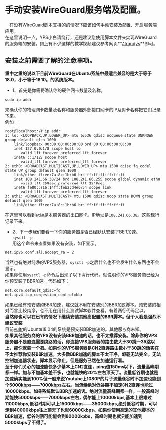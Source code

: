 # 手动安装WireGuard服务端及配置。  
&#8194;&#8194;在没有WireGuard脚本支持的的情况下应该如何手动安装及配置、开启服务端应用。  
在这里说明一点，VPS小白请绕行，还是建议您使用脚本文件来实现WireGuard的服务端的安装。网上有不少这样的教学视频建议参考网页**[Atrandys](https://www.atrandys.com/2018/1345.html)**即可。  
## 安装之前需要了解的注意事项。 
**重中之重的说以下目前WireGuard在Ubuntu系统中最适合兼容的是大于等于18.0，小于等于18.10。的系统版本。**  
* 1、首先是你需要确认你的硬件网卡数量及名称。  
```
sudo ip addr
```  
来确认你的物理网卡数量及名称和服务器外部接口网卡的IP及网卡名称把它们记录下来。  
例如：  
```
root@localhost:/# ip addr
1: lo: <LOOPBACK,UP,LOWER_UP> mtu 65536 qdisc noqueue state UNKNOWN group default qlen 1000
    link/loopback 00:00:00:00:00:00 brd 00:00:00:00:00:00
    inet 127.0.0.1/8 scope host lo
       valid_lft forever preferred_lft forever
    inet6 ::1/128 scope host 
       valid_lft forever preferred_lft forever
2: eth0: <BROADCAST,MULTICAST,UP,LOWER_UP> mtu 1500 qdisc fq_codel state UP group default qlen 1000
    link/ether ff:ee:7a:8c:1b:b6 brd ff:ff:ff:ff:ff:ff
    inet 108.241.66.38/24 brd 108.241.66.255 scope global dynamic eth0
       valid_lft 258sec preferred_lft 2548sec
    inet6 fe80::216:14ff:feb2:d4e6/64 scope link 
       valid_lft forever preferred_lft forever
3: eth1: <BROADCAST,MULTICAST> mtu 1500 qdisc noop state DOWN group default qlen 1000
    link/ether ff:ee:7a:8c:1b:b6 brd ff:ff:ff:ff:ff:ff
```  
在这里可以看到`eth0`是本服务器的出口网卡。IP地址是`108.241.66.38`。这些现行记录下来。  
* 2、下一步我们要看一下你的服务器是否已经默认安装了BBR加速。  
`sysctl -p`  
用这个命令来查看如果没有安装，如下显示。  
```
net.ipv6.conf.all.accept_ra = 2
```  
当然也有绝对纯净的VPS服务器，`sysctl -p`之后什么也不会发生什么东西也不会显示。  
如果你使用`sysctl -p`命令后出现了以下两行代码。就说明你的VPS服务商已经为你预安装了BBR加速。代码如下：  
```
net.core.default_qdisc=fq
net.ipv4.tcp_congestion_control=bbr
```
如果已经有预安装的BBR加速，建议就不用在安装别的BBR加速脚本。预安装的相对而言比较纯净，也不用在用什么测试脚本软件查看。有着两行代码足以。  
**当然你也可以在已有的情况下继续安装其他高配置的BBR脚本。但个人我是强烈不建议安装**  
目前[vultr](https://www.vultr.com/)的Ubuntu18.04的系统是预安装BBR加速的。其他服务商未知。  
**如果其他服务商的VPS没有安装BBR加速的话，也不太推荐安装。除非你的VPS服务器不是直连需要绕路的话，你连接VPS服务器的路由数大于30跳—35跳以上，那你就装一个把。如果你的VPS服务器是CN2直连路由数小于30跳的话实在不太推荐你安装BBR加速。大多数BBR加速的脚本不太干净，卸载无法完全。无法控制加速器状态。脚本显示停止，但是服务已然在加速运行着。**  
**至于你们关心的加速能快多少基本上CN2直连，ping值150ms以下，流量高峰期都一样。加与不加基本差不多，也就能快的20%左右顶天了。流量低谷期也就是加速确实能到100%但一般来说Youtube上1080P的片子流量低谷时不加速也能到个5000kbps——7000kbps左右。当流量绝对低谷期不加速CN2直连也能过10000kbps。如果系统默认BBR加速的话。绝对流量高峰期都一样。一般高峰时期能快5000kbps——7000kbps左右，偶尔能上10000kbps,基本上很难过11000kbps,低谷时期可以上15000kbps——35000kbps,绝对低谷时期，可以走到40000kbps往上顶天了也就60000kbps。如果你使用高速的其他脚本的BBR加速，低谷时期可能能会到80000kpbs，高峰时期也就只能加速到5000kbps了不得了。**   
 
